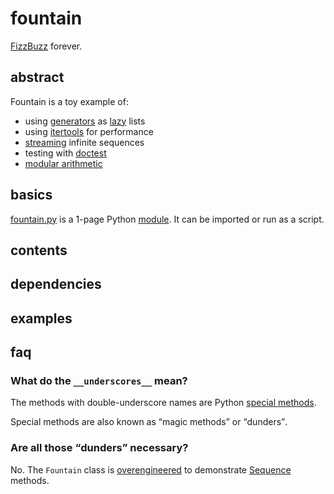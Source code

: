 # fountain

[FizzBuzz](https://blog.codinghorror.com/why-cant-programmers-program/) forever.

## abstract

Fountain is a toy example of:

- using [generators](https://docs.python.org/3/howto/functional.html#generator-expressions-and-list-comprehensions) as
[lazy](https://en.wikipedia.org/wiki/Lazy_evaluation) lists
- using [itertools](https://docs.python.org/3/library/itertools.html) for performance
- [streaming](https://en.wikipedia.org/wiki/Stream_(computing)) infinite sequences
- testing with [doctest](https://docs.python.org/3/library/doctest.html)
- [modular arithmetic](https://en.wikipedia.org/wiki/Modular_arithmetic)

## basics

[fountain.py](src/fountain.py) is a 1-page Python [module](https://docs.python.org/3/tutorial/modules.html).
It can be imported or run as a script.

## contents

## dependencies

## examples

## faq

### What do the `__underscores__` mean?

The methods with double-underscore names are Python
[special methods](https://docs.python.org/3/reference/datamodel.html#special-method-names).

Special methods are also known as <q>magic methods</q> or <q>dunders</q>.

### Are all those <q>dunders</q> necessary?

No. The `Fountain` class is
[overengineered](https://www.tomdalling.com/blog/software-design/fizzbuzz-in-too-much-detail/)
to demonstrate
[Sequence](https://docs.python.org/3/library/collections.abc.html#collections.abc.Sequence)
methods.
